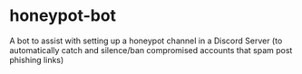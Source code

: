 # honeypot-bot
A bot to assist with setting up a honeypot channel in a Discord Server (to automatically catch and silence/ban compromised accounts that spam post phishing links)

